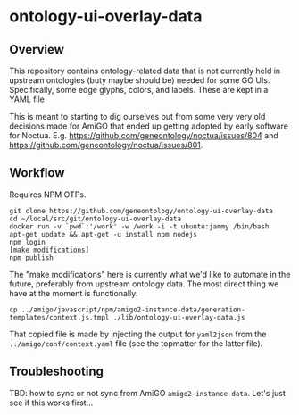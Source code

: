 # ontology-ui-overlay-data

## Overview

This repository contains ontology-related data that is not currently held in upstream ontologies (buty maybe should be) needed for some GO UIs. Specifically, some edge glyphs, colors, and labels. These are kept in a YAML file

This is meant to starting to dig ourselves out from some very very old decisions made for AmiGO that ended up getting adopted by early software for Noctua.  E.g. https://github.com/geneontology/noctua/issues/804 and https://github.com/geneontology/noctua/issues/801.

## Workflow

Requires NPM OTPs.

```
git clone https://github.com/geneontology/ontology-ui-overlay-data
cd ~/local/src/git/ontology-ui-overlay-data
docker run -v `pwd`:'/work' -w /work -i -t ubuntu:jammy /bin/bash
apt-get update && apt-get -u install npm nodejs
npm login
[make modifications]
npm publish
```

The "make modifications" here is currently what we'd like to automate in the future, preferably from upstream ontology data. The most direct thing we have at the moment is functionally:

`cp ../amigo/javascript/npm/amigo2-instance-data/generation-templates/context.js.tmpl ./lib/ontology-ui-overlay-data.js`

That copied file is made by injecting the output for `yaml2json` from the `../amigo/conf/context.yaml` file (see the topmatter for the latter file).

## Troubleshooting

TBD: how to sync or not sync from AmiGO `amigo2-instance-data`. Let's just see if this works first...
